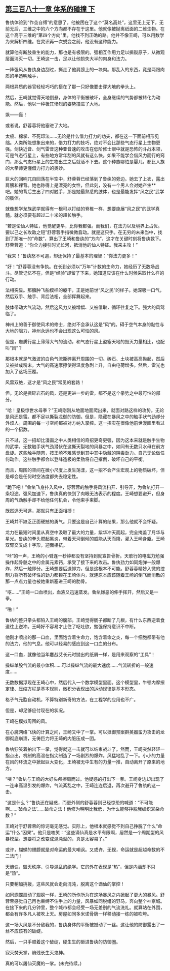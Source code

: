 ## [第三百八十一章 体系的碰撞 下](https://www.xxbiquge.com/11_11207/9010605.html)


  鲁纨体验到“作茧自缚”的意思了。他被困在了这个“莫名高处”，这里无上无下，无前无后，三维之中的六个方向都不存在于这里。他就像被抛离纸面的二维生物。在这个高于三维的“第四个方向”里，他找不到正确的路。他并不像王崎，可以用数学为来解析四维。在灵识再一次蜕变之前，他没有这种能力。

  就算他有断肢重生的能力，那也是有极限的。强相互作用力足以撕裂原子，从微观层面消灭一切。王崎这一击，足以让他损失大半的肉身和法力。

  一阵强风从鲁纨身边刮过，撕走了他肩膀上的一块肉。那乱入的东西，竟是两跟肉质的半透明触手，

  两根异质的器官轻轻巧巧的搭在了那一只好像要击穿大地的拳头上。

  然后，王崎就觉得天地倒悬，身体的平衡被破坏，全身继续的气势都被转化为动能。然后，他以一种极其惨烈的姿势撞进了大地。

  飒——轰！

  或者说，舒蓉蓉将他塞进了大地。

  太极、棉掌、不死印法……无论是什么借力打力的功夫，都在这一下面前相形见绌。人类所能想象出来的，借力打力的技巧，绝对不会比那些气态行星上生物更强。剑快近音、剑气雷音这种亚音速的攻击在低阶修士眼中就是恐怖的斗战本领，可是气态行星上，有些地方常年刮的风就有这么快。如果不能学会借风力而行的窍门，那么气态行星上的生物出生之后就活不下去。这个种族哪怕是婴儿，都比人族的大拳师更懂借力打力的奥妙。

  巨大的回响兀自回荡在半空中，舒蓉蓉已经落到了鲁纨的旁边。她去了上衣，露出肩膀和裸背。她也称得上是漂亮的女性，但此刻，没有一个男人会对她产生**吧。她的背后生出了四对触手，那是她最熟悉的肢体，也是最能发挥“风之民”武学的肢体。

  就像想学龙族武学就得有一根可以打结的脊椎一样，想要施展“风之民”的武学真髓。就必须要有超过二十米的超长触手。

  “若是论仙人特征，他觉醒更早，比你我都强。而我们，在法力以及境界上占优。要以己之长攻敌之短”舒蓉蓉手指微微翕动。就是这只手。在无穷的未来当中，找到了那唯一的“命数”，算出了王崎和鲁纨的“方向”，这才在关键时刻将鲁纨救下。舒蓉蓉道：“你全力接引时光长河，抵消他的仙人特征。我来主攻！”

  “我来！”鲁纨怒不可遏，却还保持了最基本的理智：“你法力更多！”

  “好！”舒蓉蓉没有争执。在长到必须以“万年”计数的生命力，她经历了无数场战斗。尽管记忆不在，但是“经验”却留了下来，她知道应该在什么时候采取什么样的行动。

  法相突显。那臃肿飞船模样的躯干，正是她前世“风之民”的样子。她深吸一口气，然后双手、触手、背后法相，全部挥舞起来。

  肢体带动大气流动，然后这风力又被增幅、又被借取，循环往复之下。强大的风驾临了。

  神州上的善于御使风术的修士，绝对不会承认这是“风”的。碍于空气本身的黏性与大地的阻力，神州永远也不会出现这么可怕的风。

  但是，岩质行星上薄薄大气的流动，和气态行星上盈塞天地的毁灭力量相比，也配叫“风”？

  那根本就是气激波的白色气流撕碎离开周围的一切。砖石、土块被高高抛起，然后又被扯成粉末。大气的高速摩擦使得温度急剧上升，自由电荷增多。然后，雷光也加入了这场压覆。

  风雷双绝，这才是“风之民”常见的套路！

  但。无论是撕碎岩石的风，还是更进一步的雷，都不是这个拳势之中最可怕的部分。

  “哈！皇极惊世水母拳？”王崎刚刚从地面地面爬出来，就面对路这样的攻势。无论是风还是雷。都不足以撕裂龙御的防御。但是，隐藏在暴风之中的触手状气劲却分外烦人。周围的每一寸空间都被对方纳入掌控。这一招实在很像他前世漫画里看过的一个招数。

  只不过，这一招却比漫画之中人类相信的奇招更奇更强，因为这本来就是触手生物的武学。无数触手状气劲潜伏在这撕天裂地的风暴之中，如同有无数只水母在前方盘旋。这些触手随肉，按王崎不难感觉到其中其中隐藏的阴毒劲力。自己无论做任何动作。这些触手都会以登峰造极的柔劲将自己撂倒，破坏自己的平衡。

  而且，周围的空间在微小尺度上发生荡漾，这一招不会产生宏观上的物质破坏，但是却会是任何时空法度都失去稳定性。

  “跪下吧！”鲁纨飞身扑入风中，舒蓉蓉的触手将风流扫开、引导开，为鲁纨打开一条坦途。强风加速下，鲁纨真的快到了肉眼无法表示的程度。王崎想要避开，但身周的气劲触手却不给他任何机会，令他束手束脚。

  既然逃无可逃，那就只有正面相搏！

  王崎并不缺乏正面硬撼的勇气。只要这是自己计算的结果，那么他就不会怀疑。

  龙力在最短时间里从真空中汲取了最大的力量，紫华冲天而起，完全掩盖了月华与星光。鲁纨的拳头燃起黑炎，带着天河倒倾的威能从天而降，灌入王崎身躯。王崎双臂交叉成十字形，迎面相抗。

  “咔”的一声，王崎的小臂连一秒钟都没有坚持到就宣告骨折。天歌行的电磁力勉强操作起骨骼之中的金属元素钙，承受了接下来的攻击。鲁纨劲力如同炮弹一般爆炸，然后一触即分。王崎想要后退卸力，但是这根本不可能。舒蓉蓉精妙入微的控制力将所有破坏性的劲力都锁在王崎体内，就连原本应该随着王崎的倒飞而消散的那一点点力量也被她重新塞进王崎的肋骨。

  “呕……”王崎一口血喷出，血液又迅速蒸发。鲁纨嫌恶的伸手挥开，然后又是一拳。

  “啪！”

  鲁纨的整只拳头都陷入王崎的腹部。王崎觉得肠子都断了几根，有什么东西逆着食道往上逆冲。王崎好不容易才止住了呕吐欲，勉强保持意识不中断。

  他刚才喷出的那一口血，里面饱含着生命力，饱含着命之炎，每一个细胞都带有他的法力，他的气息。他可以轻易的感应到这一口血的分布。

  这一口血，就像他当年鏖战艾长元时抛出的纸屑一样，是用来观察的“工具”！

  操纵单股气流的最小体积……可以操纵气流的最大速度……气流转折的一般速度……

  无数数据浮现在王崎心中，然后代入一个数学模型里面。这个模型里，牛顿内摩擦定律、压缩方程是基本规则，微积分表现出的运动规律是基本形态。

  格子气元胞自动机，不算特别新奇的方法，在工程学的应用也不广。

  但是，却足够应付现在的状况。

  王崎在模拟周围的风。

  在心魔网络飞快的计算之间，王崎又中了一掌。可以抵御预案群英器蛮力攻击的龙御彻底崩溃，无俦巨力将王崎的内脏压成一团。

  鲁纨狞笑着拍出下一掌，觉得就这一击就可以结束战斗了。然而，王崎突然轻轻一指点出，机制的高温在指尖制造了一场剧烈的爆炸。风猛地乱了一下。小小的力量在风的环流之中掀起巨大变化，王崎被无中生有的力量一推，自动离开了原来的地方。

  “咦？”鲁纨与王崎的大好头颅擦肩而过。他疑惑的打出下一拳。王崎身边却出现了一连串高温引发的爆炸，气流紊乱之中，王崎连连后退，再次避开了鲁纨的这一击。

  “这是什么？”鲁纨还在疑惑，而更外侧的舒蓉蓉则已经惊恐的喊道：“不可能啊……‘破命之法’……破命之法！他修为明明比我低，为什么能够挣脱我编织耳朵命数？”

  王崎对于舒蓉蓉的惊诧毫无感觉。实际上，他根本就感觉不到自己挣脱了什么“命运”什么“因果”。他只是嗤笑：“这些谪仙真是水平有限啊，居然是一个周期型的风暴模型。想要将之改变成混沌型的，真是太容易了。”

  或许，蝴蝶的翅膀就是对命运的最大嘲讽。又或许，无视，命运就是超越命数的不二法门！

  天熵诀，毁灭秩序、引导混乱的绝学。它的外在表现是“热”，但是内涵却不只是“热”。

  只要稍加挑拨，这些风就会走向混沌，脱离这个谪仙的掌控！

  如同蝴蝶扇动了翅膀一样，王崎的所作所为在这场暴风之内掀起了更大的暴风。舒蓉蓉感觉自己再也束缚不住手上的力量，风暴如同脱缰的野马，奔向整个神京城。在接下来的几分钟里，整个城市都会经受一场无差别的气流洗礼。就算站在外围，都会有许多凡人被吹上天。房屋如同多米诺骨牌一样移动接一栋的被吹垮。

  这一场大风是不分敌我的，鲁纨身体的平衡被撼动了一丝。这让他的防御露出了一丝不应该有的破绽。

  然后，一只手顺着这个破绽，硬生生的砸进鲁纨的防御圈。

  寂灭焚天掌，熵残长生灭鬼神。

  真的可以屠仙灭魔的一掌。(未完待续。)
